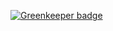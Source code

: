 

[![Greenkeeper badge](https://badges.greenkeeper.io/axetroy/thrift-example.svg)](https://greenkeeper.io/)